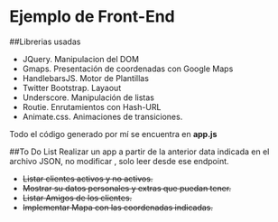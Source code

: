 # Ejemplo de Front-End

##Librerias usadas
* JQuery. Manipulacion del DOM
* Gmaps. Presentación de coordenadas con Google Maps
* HandlebarsJS. Motor de Plantillas
* Twitter Bootstrap. Layaout
* Underscore. Manipulación de listas
* Routie. Enrutamientos con Hash-URL 
* Animate.css. Animaciones de transiciones. 

Todo el código generado por mí se encuentra en **app.js**

##To Do List
Realizar un app a partir de la anterior data indicada en el archivo JSON, no modificar , solo leer desde ese endpoint.

* ~~Listar clientes activos y no activos.~~
* ~~Mostrar su datos personales y extras que puedan tener.~~
* ~~Listar Amigos de los clientes.~~
* ~~Implementar Mapa con las coordenadas indicadas.~~